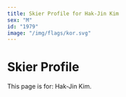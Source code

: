 ```yaml
---
title: Skier Profile for Hak-Jin Kim
sex: "M"
id: "1979"
image: "/img/flags/kor.svg" 
---
```


# Skier Profile

This page is for: Hak-Jin Kim.
    